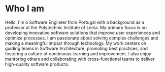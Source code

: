 # Who I am

Hello, I'm a Software Engineer from Portugal with a background as a professor at the Polytechnic Institute of Leiria. My primary focus is on developing innovative software solutions that improve user experiences and optimize processes. I am passionate about solving complex challenges and making a meaningful impact through technology. My work centers on guiding teams in Software Architecture, promoting best practices, and fostering a culture of continuous learning and improvement. I also enjoy mentoring others and collaborating with cross-functional teams to deliver high-quality software products.
